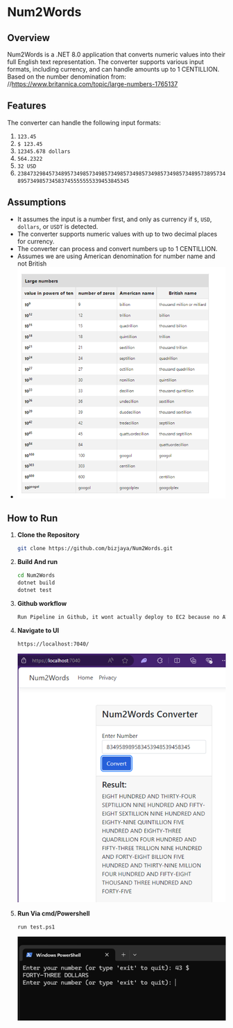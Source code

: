 # Num2Words

## Overview

Num2Words is a .NET 8.0 application that converts numeric values into their full English text representation. The converter supports various input formats, including currency, and can handle amounts up to 1 CENTILLION.
Based on the number denomination from:
//https://www.britannica.com/topic/large-numbers-1765137



## Features

The converter can handle the following input formats:

1. `123.45`
2. `$ 123.45`
3. `12345.678 dollars`
4. `564.2322`
5. `32 USD`
6. `2384732984573489573498573498573498573498573498573498573489573895734895734985734583745555555339453845345`

## Assumptions

- It assumes the input is a number first, and only as currency if `$`, `USD`, `dollars`, or `USDT` is detected.
- The converter supports numeric values with up to two decimal places for currency.
- The converter can process and convert numbers up to 1 CENTILLION.
- Assumes we are using American denomination for number name and not British
- 
   ![Image description](/Imgs/ref.png)

## How to Run

1. **Clone the Repository**

   ```bash
   git clone https://github.com/bizjaya/Num2Words.git
   ```
   

2. **Build And run**

   ```bash
   cd Num2Words
   dotnet build
   dotnet test
   ```


3. **Github workflow**

   ```bash
   Run Pipeline in Github, it wont actually deploy to EC2 because no AWS credentials
   ```

4. **Navigate to UI**

   ```bash
   https://localhost:7040/
   ```
   ![Image description](/Imgs/ui.png)

5. **Run Via cmd/Powershell**

   ```bash
   run test.ps1
   ```
   ![Image description](/Imgs/ps.png)

